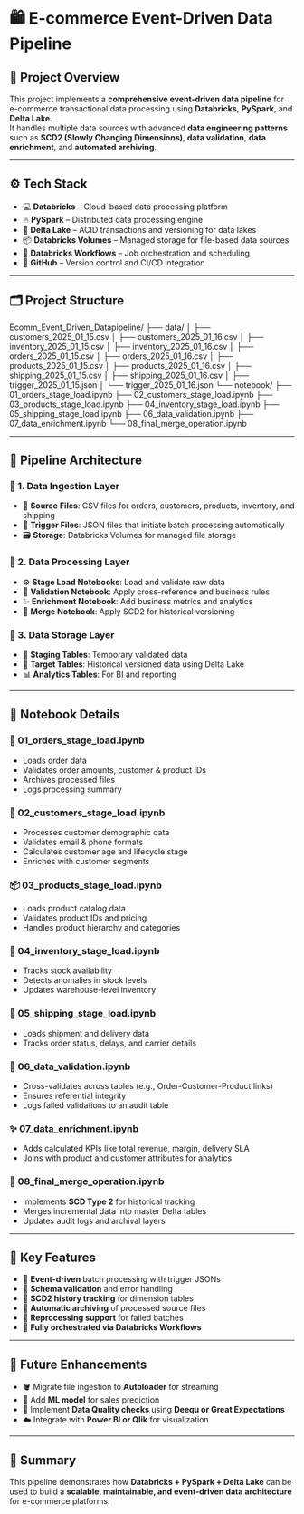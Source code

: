 # 🛍️ E-commerce Event-Driven Data Pipeline

## 🧾 Project Overview
This project implements a **comprehensive event-driven data pipeline** for e-commerce transactional data processing using **Databricks**, **PySpark**, and **Delta Lake**.  
It handles multiple data sources with advanced **data engineering patterns** such as **SCD2 (Slowly Changing Dimensions)**, **data validation**, **data enrichment**, and **automated archiving**.

---

## ⚙️ Tech Stack
- 💻 **Databricks** – Cloud-based data processing platform  
- 🔥 **PySpark** – Distributed data processing engine  
- 🧊 **Delta Lake** – ACID transactions and versioning for data lakes  
- 📦 **Databricks Volumes** – Managed storage for file-based data sources  
- 🧠 **Databricks Workflows** – Job orchestration and scheduling  
- 🧰 **GitHub** – Version control and CI/CD integration  

---

## 🗂️ Project Structure

Ecomm_Event_Driven_Datapipeline/
├── data/
│   ├── customers_2025_01_15.csv
│   ├── customers_2025_01_16.csv
│   ├── inventory_2025_01_15.csv
│   ├── inventory_2025_01_16.csv
│   ├── orders_2025_01_15.csv
│   ├── orders_2025_01_16.csv
│   ├── products_2025_01_15.csv
│   ├── products_2025_01_16.csv
│   ├── shipping_2025_01_15.csv
│   ├── shipping_2025_01_16.csv
│   ├── trigger_2025_01_15.json
│   └── trigger_2025_01_16.json
└── notebook/
    ├── 01_orders_stage_load.ipynb
    ├── 02_customers_stage_load.ipynb
    ├── 03_products_stage_load.ipynb
    ├── 04_inventory_stage_load.ipynb
    ├── 05_shipping_stage_load.ipynb
    ├── 06_data_validation.ipynb
    ├── 07_data_enrichment.ipynb
    └── 08_final_merge_operation.ipynb

---

## 🧱 Pipeline Architecture

### 🔹 1. Data Ingestion Layer
- 📄 **Source Files**: CSV files for orders, customers, products, inventory, and shipping  
- 🧾 **Trigger Files**: JSON files that initiate batch processing automatically  
- 🗃️ **Storage**: Databricks Volumes for managed file storage  

### 🔹 2. Data Processing Layer
- ⚙️ **Stage Load Notebooks**: Load and validate raw data  
- 🧮 **Validation Notebook**: Apply cross-reference and business rules  
- ✨ **Enrichment Notebook**: Add business metrics and analytics  
- 🔁 **Merge Notebook**: Apply SCD2 for historical versioning  

### 🔹 3. Data Storage Layer
- 🧱 **Staging Tables**: Temporary validated data  
- 🧾 **Target Tables**: Historical versioned data using Delta Lake  
- 📊 **Analytics Tables**: For BI and reporting  

---

## 📘 Notebook Details

### 🧾 01_orders_stage_load.ipynb
- Loads order data  
- Validates order amounts, customer & product IDs  
- Archives processed files  
- Logs processing summary  

### 👥 02_customers_stage_load.ipynb
- Processes customer demographic data  
- Validates email & phone formats  
- Calculates customer age and lifecycle stage  
- Enriches with customer segments  

### 📦 03_products_stage_load.ipynb
- Loads product catalog data  
- Validates product IDs and pricing  
- Handles product hierarchy and categories  

### 🏬 04_inventory_stage_load.ipynb
- Tracks stock availability  
- Detects anomalies in stock levels  
- Updates warehouse-level inventory  

### 🚚 05_shipping_stage_load.ipynb
- Loads shipment and delivery data  
- Tracks order status, delays, and carrier details  

### 🧪 06_data_validation.ipynb
- Cross-validates across tables (e.g., Order-Customer-Product links)  
- Ensures referential integrity  
- Logs failed validations to an audit table  

### ✨ 07_data_enrichment.ipynb
- Adds calculated KPIs like total revenue, margin, delivery SLA  
- Joins with product and customer attributes for analytics  

### 🔁 08_final_merge_operation.ipynb
- Implements **SCD Type 2** for historical tracking  
- Merges incremental data into master Delta tables  
- Updates audit logs and archival layers  

---

## 🧩 Key Features
- 🔔 **Event-driven** batch processing with trigger JSONs  
- 🧾 **Schema validation** and error handling  
- 🧠 **SCD2 history tracking** for dimension tables  
- 📂 **Automatic archiving** of processed source files  
- 🔄 **Reprocessing support** for failed batches  
- 🧰 **Fully orchestrated via Databricks Workflows**

---

## 🚀 Future Enhancements
- 🪣 Migrate file ingestion to **Autoloader** for streaming  
- 🧠 Add **ML model** for sales prediction  
- 🧾 Implement **Data Quality checks** using **Deequ or Great Expectations**  
- ☁️ Integrate with **Power BI or Qlik** for visualization  

---

## 🏁 Summary
This pipeline demonstrates how **Databricks + PySpark + Delta Lake** can be used to build a **scalable, maintainable, and event-driven data architecture** for e-commerce platforms.


